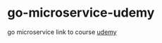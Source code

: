# go-microservice-udemy
go microservice
link to course [udemy](https://www.udemy.com/course/building-modern-web-applications-with-go/learn/lecture/22875035?start=0#overview)
